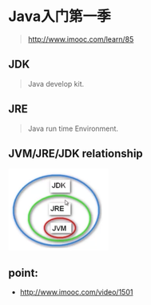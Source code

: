 # Java入门第一季
> http://www.imooc.com/learn/85

## JDK
> Java develop kit.

## JRE
> Java run time Environment.

## JVM/JRE/JDK relationship
<img src="2017-08-03-22-34-35.png" width="200">

## point:
+ http://www.imooc.com/video/1501